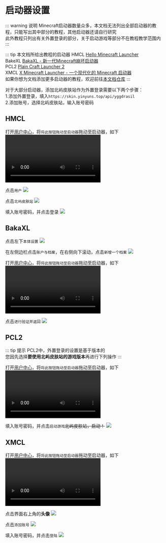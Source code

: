 # 启动器设置
::: warning 说明
Minecraft启动器数量众多，本文档无法列出全部启动器的教程，只能写出其中部分的教程，其他启动器还请自行研究<br>
此外教程只列出有关外置登录的部分，关于启动游戏等部分不在教程教学范围内
:::

::: tip 本文档所给出教程的启动器
HMCL [Hello Minecraft Launcher](https://hmcl.huangyuhui.net/)<br>
BakeXL [BakaXL - 新一代Minecraft崩坏启动器](https://www.bakaxl.com/)<br>
PCL2 [Plain Craft Launcher 2](https://afdian.net/p/0164034c016c11ebafcb52540025c377)<br>
XMCL [X Minecraft Launcher - 一个现代化的 Minecraft 启动器](https://xmcl.app/)<br>
如果你想为文档添加更多启动器的教程，欢迎前往[本文档仓库](https://github.com/YinyunStudio/Old-YinyunDocs)
:::

对于大部分启动器，添加北屿皮肤站作为外置登录需要以下两个步骤：<br>
1.添加外置登录，填入`https://skin.yinyuns.top/api/yggdrasil`<br>
2.添加账号，选择北屿皮肤站，输入账号密码

## HMCL

打开[用户中心](https://skin.yinyuns.top/user)，将`将此按钮拖动至启动器`拖动至启动器，如下
<video controls src="./HMCL-v1.mp4"></video>

点击`用户`
![](./HMCL-1.png)

点击`北屿皮肤站`
![](./HMCL-2.png)

填入账号密码，并点击登录
![](./HMCL-3.png)

## BakaXL

点击左下`本体设置`
![](./BakaXL-1.png)

在左侧边栏点击`账户与档案`，在右侧向下滚动，点击`新增一个档案`
![](./BakaXL-2.png)

打开[用户中心](https://skin.yinyuns.top/user)，将`将此按钮拖动至启动器`拖动至启动器，如下
<video controls src="./BakaXL-v1.mp4"></video>

点击`进行验证并返回`
![](./BakaXL-3.png)

## PCL2

::: tip 提示
PCL2中，外置登录的设置是基于版本的<br>
您因先选择**要使用北屿皮肤站的游戏版本**再进行下列操作
:::

打开[用户中心](https://skin.yinyuns.top/user)，将`将此按钮拖动至启动器`拖动至启动器，如下
<video controls src="./PCL2-v1.mp4"></video>

填入账号密码，并点击`启动游戏`<s>北屿皮肤站，启动！</s>
![](./PCL2.png)

## XMCL

打开[用户中心](https://skin.yinyuns.top/user)，将`将此按钮拖动至启动器`拖动至启动器，如下
<video controls src="./XMCL-v1.mp4"></video>

点击界面右上角的**头像**
![](./XMCL-1.png)

点击`添加账号`
![](./XMCL-2.png)

填入账号密码，并点击`登陆`
![](./XMCL-3.png)